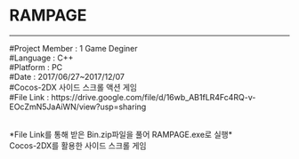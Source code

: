# RAMPAGE
********************************************************************************************************
<article>
#Project Member : 1 Game Deginer<br>
#Language : C++<br>
#Platform : PC<br>
#Date : 2017/06/27~2017/12/07<br>
#Cocos-2DX 사이드 스크롤 액션 게임<br>
#File Link : https://drive.google.com/file/d/16wb_AB1fLR4Fc4RQ-v-EOcZmN5JaAiWN/view?usp=sharing<br>
</article><br>

<body>
  <p>
    *File Link를 통해 받은 Bin.zip파일을 풀어 RAMPAGE.exe로 실행*<br>
    Cocos-2DX를 활용한 사이드 스크롤 게임<br>
  </p>
</body>

